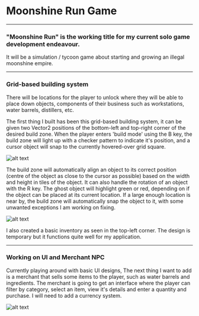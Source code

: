 # Moonshine Run Game

***

### "Moonshine Run" is the working title for my current solo game development endeavour.
It will be a simulation / tycoon game about starting and growing an illegal moonshine empire.

***

### Grid-based building system

There will be locations for the player to unlock where they will be able to place down objects, components of their business such as workstations, water barrels, distillers, etc.

The first thing I built has been this grid-based building system, it can be given two Vector2 positions of the bottom-left and top-right corner of the desired build zone.
When the player enters 'build mode' using the B key, the build zone will light up with a checker pattern to indicate it's position, and a cursor object will snap to the currently hovered-over grid square.

![alt text](images/build-system-demo-1.png, "Grid based building system")

The build zone will automatically align an object to its correct position (centre of the object as close to the cursor as possible) based on the width and height in tiles of the object. It can also handle the rotation of an object with the R key.
The ghost object will highlight green or red, depending on if the object can be placed at its current location. 
If a large enough location is near by, the build zone will automatically snap the object to it, with some unwanted exceptions I am working on fixing.

![alt text](images/build-system-demo-2.png, "Building system collision and snap to available grid")

I also created a basic inventory as seen in the top-left corner. The design is temporary but it functions quite well for my application.

***

### Working on UI and Merchant NPC

Currently playing around with basic UI designs, The next thing I want to add is a merchant that sells some items to the player, such as water barrels and ingredients.
The merchant is going to get an interface where the player can filter by category, select an item, view it's details and enter a quantity and purchase.
I will need to add a currency system.

![alt text](images/wip-merchant-ui.png, "Current merchant UI design")
